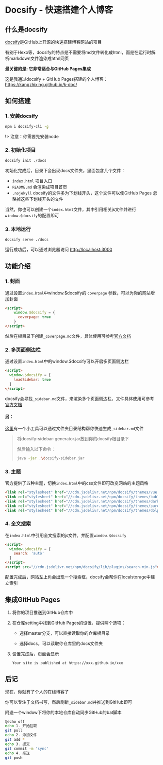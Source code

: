 # Docsify - 快速搭建个人博客

## 什么是docsify

[docsify](https://github.com/docsifyjs/docsify)是GitHub上开源的快速搭建博客网站的项目

有别于Hexo等，docsify的特点是不需要将md文件转化成html，而是在运行时解析markdown文件渲染成html网页

**最关键的是: 它非常适合与GitHub Pages集成**

这是我通过docsify + GitHub Pages搭建的个人博客：https://kangzhixing.github.io/k-doc/

## 如何搭建

### 1. 安装docsify

   ```bash
   npm i docsify-cli -g
   ```

!> 注意：你需要先安装node

### 2. 初始化项目

   ```bash
   docsify init ./docs
   ```

   初始化完成后，目录下会出现docs文件夹，里面包含几个文件：

   - `index.html` 项目入口
   - `README.md` 会渲染成项目首页
   - `.nojekyll` docsify的文件多为下划线开头，这个文件可以使GitHub Pages 忽略掉这些下划线开头的文件

  当然，你也可以创建一个`index.html`文件，其中引用相关js文件并进行`window.$docsify`的配置即可
### 3. 本地运行
   ```bash
   docsify serve ./docs
   ```

   运行成功后，可以通过浏览器访问 [http://localhost:3000](http://localhost:3000)

## 功能介绍

### 1. 封面

通过设置`index.html`中window.$docsify的 `coverpage` 参数，可以为你的网站增加封面

```html
<script>
    window.$docsify = {
      coverpage: true
    }
</script>
```

然后在根目录下创建`_coverpage.md`文件，具体使用可参考[官方文档](https://docsify.js.org/#/zh-cn/cover)

### 2. 多页面侧边栏

通过设置`index.html`中的window.$docsify可以开启多页面侧边栏

```html
<script>
  window.$docsify = {
    loadSidebar: true
  }
</script>
```

docsify会寻找`_sidebar.md`文件，来渲染多个页面侧边栏，文件具体使用可参考[官方文档](https://docsify.js.org/#/zh-cn/more-pages)

#### 另：

[这里](https://github.com/kangzhixing/docsify-sidebar-generator)有一个小工具可以通过文件夹目录结构帮你快速生成`_sidebar.md`文件

>  将docsify-sidebar-generator.jar放到你的docsify根目录下
>
>  然后输入以下命令：
>
>  ```bash
>  java -jar .\docsify-sidebar.jar
>  ```

### 3. 主题

官方提供了五种主题，切换`index.html`中的css文件即可改变网站的主题风格

```html
<link rel="stylesheet" href="//cdn.jsdelivr.net/npm/docsify/themes/vue.css">
<link rel="stylesheet" href="//cdn.jsdelivr.net/npm/docsify/themes/buble.css">
<link rel="stylesheet" href="//cdn.jsdelivr.net/npm/docsify/themes/dark.css">
<link rel="stylesheet" href="//cdn.jsdelivr.net/npm/docsify/themes/pure.css">
<link rel="stylesheet" href="//cdn.jsdelivr.net/npm/docsify/themes/dolphin.css">
```

### 4. 全文搜索

在`index.html`中引用全文搜索的js文件，并配置`window.$docsify`
```html
<script>
  window.$docsify = {
    search: 'auto'
  }
</script>
<script src="//cdn.jsdelivr.net/npm/docsify/lib/plugins/search.min.js"></script>
```

配置完成后，网站左上角会出现一个搜索框，docsify会帮你在localstorage中建立索引

## 集成GitHub Pages

1. 将你的项目推送到GitHub仓库中

2. 在仓库setting中找到GitHub Pages的设置，提供两个选项：

   - 选择master分支，可以直接读取你的仓库根目录

   - 选择docs，可以读取你仓库里的docs文件夹

3. 设置完成后，页面会显示

   ```
   Your site is published at https://xxx.github.io/xxx
   ```

## 后记

现在，你就有了个人的在线博客了

你可以专注于文档书写，然后刷新`_sidebar.md`并推送到GitHub即可

附送一个window下将你的本地仓库自动同步GitHub的bat脚本

```bash
@echo off 
echo 1. 开始拉取
git pull
echo 2. 添加文件
git add *
echo 3. 提交
git commit -m 'sync'
echo 4. 推送
git push
```
